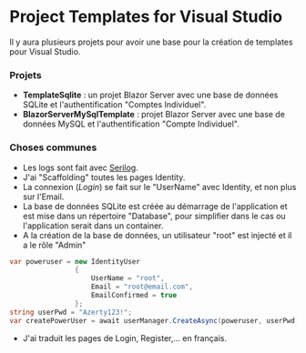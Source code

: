 # Project Templates for Visual Studio

Il y aura plusieurs projets pour avoir une base pour la création de templates pour Visual Studio.

### Projets
- **TemplateSqlite** : un projet Blazor Server avec une base de données SQLite et l'authentification "Comptes Individuel".
- **BlazorServerMySqlTemplate** : projet Blazor Server avec une base de données MySQL et l'authentification "Compte Individuel".

### Choses communes

- Les logs sont fait avec [Serilog](https://serilog.net/).
- J'ai "Scaffolding" toutes les pages Identity.
- La connexion (_Login_) se fait sur le "UserName" avec Identity, et non plus sur l'Email.
- La base de données SQLite est créée au démarrage de l'application et est mise dans un répertoire "Database", pour simplifier dans le cas ou l'application serait dans un container.  
- A la création de la base de données, un utilisateur "root" est injecté et il a le rôle "Admin"
```csharp
var poweruser = new IdentityUser
                {
                    UserName = "root",
                    Email = "root@email.com",
                    EmailConfirmed = true
                };
string userPwd = "Azerty123!";
var createPowerUser = await userManager.CreateAsync(poweruser, userPwd);
```
- J'ai traduit les pages de Login, Register,... en français.
